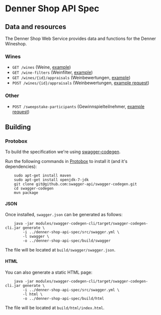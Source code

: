 # Denner Shop API Spec

## Data and resources
The Denner Shop Web Service provides data and functions for the Denner Wineshop.

### Wines

* `GET /wines` (Weine, [example](examples/wines.json))
* `GET /wine-filters` (Weinfilter, [example](examples/wine-filters.json))
* `GET /wines/{id}/appraisals` (Weinbewertungen, [example](examples/wine-appraisals.json))
* `POST /wines/{id}/appraisals` (Weinbewertungen, [example request](examples/wine-appraisals.post-request.json))

### Other

* `POST /sweepstake-participants` (Gewinnspielteilnehmer, [example request](examples/sweepstake-participants.post-request.json))

## Building

### Protobox
To build the specification we're using [swagger-codegen](https://github.com/swagger-api/swagger-codegen).

Run the following commands in [Protobox](https://bitbucket.org/detailnet/protobox) to install it (and it's dependencies):

        sudo apt-get install maven
        sudo apt-get install openjdk-7-jdk
        git clone git@github.com:swagger-api/swagger-codegen.git
        cd swagger-codegen
        mvn package

#### JSON
Once installed, `swagger.json` can be generated as follows:

        java -jar modules/swagger-codegen-cli/target/swagger-codegen-cli.jar generate \
            -i ../denner-shop-api-spec/src/swagger.yml \
            -l swagger \
            -o ../denner-shop-api-spec/build/swagger
        
The file will be located at `build/swagger/swagger.json`.

#### HTML
You can also generate a static HTML page:

        java -jar modules/swagger-codegen-cli/target/swagger-codegen-cli.jar generate \
            -i ../denner-shop-api-spec/src/swagger.yml \
            -l html \
            -o ../denner-shop-api-spec/build/html
            
The file will be located at `build/html/index.html`.
